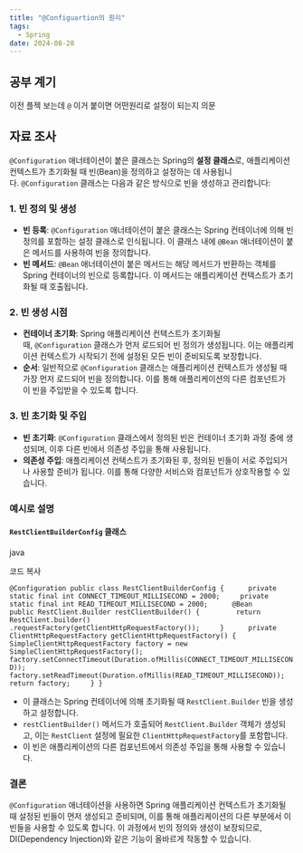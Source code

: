 ```yaml
---
title: "@Configuartion의 원리"
tags:
  - Spring
date: 2024-08-28
---
```

## 공부 계기
이전 플젝 보는데 `@` 이거 붙이면 어떤원리로 설정이 되는지 의문

## 자료 조사

`@Configuration` 애너테이션이 붙은 클래스는 Spring의 **설정 클래스**로, 애플리케이션 컨텍스트가 초기화될 때 빈(Bean)을 정의하고 설정하는 데 사용됩니다. `@Configuration` 클래스는 다음과 같은 방식으로 빈을 생성하고 관리합니다:

### 1. **빈 정의 및 생성**

- **빈 등록**: `@Configuration` 애너테이션이 붙은 클래스는 Spring 컨테이너에 의해 빈 정의를 포함하는 설정 클래스로 인식됩니다. 이 클래스 내에 `@Bean` 애너테이션이 붙은 메서드를 사용하여 빈을 정의합니다.
- **빈 메서드**: `@Bean` 애너테이션이 붙은 메서드는 해당 메서드가 반환하는 객체를 Spring 컨테이너의 빈으로 등록합니다. 이 메서드는 애플리케이션 컨텍스트가 초기화될 때 호출됩니다.

### 2. **빈 생성 시점**

- **컨테이너 초기화**: Spring 애플리케이션 컨텍스트가 초기화될 때, `@Configuration` 클래스가 먼저 로드되어 빈 정의가 생성됩니다. 이는 애플리케이션 컨텍스트가 시작되기 전에 설정된 모든 빈이 준비되도록 보장합니다.
- **순서**: 일반적으로 `@Configuration` 클래스는 애플리케이션 컨텍스트가 생성될 때 가장 먼저 로드되어 빈을 정의합니다. 이를 통해 애플리케이션의 다른 컴포넌트가 이 빈을 주입받을 수 있도록 합니다.

### 3. **빈 초기화 및 주입**

- **빈 초기화**: `@Configuration` 클래스에서 정의된 빈은 컨테이너 초기화 과정 중에 생성되며, 이후 다른 빈에서 의존성 주입을 통해 사용됩니다.
- **의존성 주입**: 애플리케이션 컨텍스트가 초기화된 후, 정의된 빈들이 서로 주입되거나 사용할 준비가 됩니다. 이를 통해 다양한 서비스와 컴포넌트가 상호작용할 수 있습니다.

### 예시로 설명

#### `RestClientBuilderConfig` 클래스

java

코드 복사

`@Configuration public class RestClientBuilderConfig {      private static final int CONNECT_TIMEOUT_MILLISECOND = 2000;     private static final int READ_TIMEOUT_MILLISECOND = 2000;      @Bean     public RestClient.Builder restClientBuilder() {         return RestClient.builder()                 .requestFactory(getClientHttpRequestFactory());     }      private ClientHttpRequestFactory getClientHttpRequestFactory() {         SimpleClientHttpRequestFactory factory = new SimpleClientHttpRequestFactory();         factory.setConnectTimeout(Duration.ofMillis(CONNECT_TIMEOUT_MILLISECOND));         factory.setReadTimeout(Duration.ofMillis(READ_TIMEOUT_MILLISECOND));          return factory;     } }`

- 이 클래스는 Spring 컨테이너에 의해 초기화될 때 `RestClient.Builder` 빈을 생성하고 설정합니다.
- `restClientBuilder()` 메서드가 호출되어 `RestClient.Builder` 객체가 생성되고, 이는 `RestClient` 설정에 필요한 `ClientHttpRequestFactory`를 포함합니다.
- 이 빈은 애플리케이션의 다른 컴포넌트에서 의존성 주입을 통해 사용할 수 있습니다.

### 결론

`@Configuration` 애너테이션을 사용하면 Spring 애플리케이션 컨텍스트가 초기화될 때 설정된 빈들이 먼저 생성되고 준비되며, 이를 통해 애플리케이션의 다른 부분에서 이 빈들을 사용할 수 있도록 합니다. 이 과정에서 빈의 정의와 생성이 보장되므로, DI(Dependency Injection)와 같은 기능이 올바르게 작동할 수 있습니다.